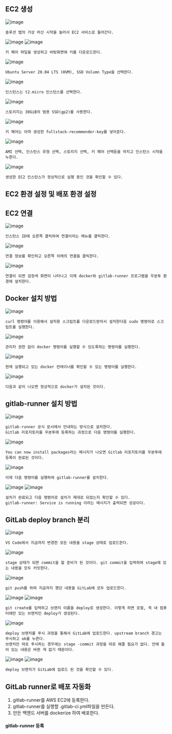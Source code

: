 ## EC2 생성
![image](https://github.com/chihyeonwon/AWS_EC2_Docker/assets/58906858/24cc3f30-3d5e-4f36-9b49-34b26b58d167)
```
솔루션 탭의 가상 머신 시작을 눌러서 EC2 서비스로 들어간다.
```
![image](https://github.com/chihyeonwon/AWS_EC2_Docker/assets/58906858/4f90dab7-b40a-4eb1-b36a-01ce4c19e17f)
![image](https://github.com/chihyeonwon/AWS_EC2_Docker/assets/58906858/73c3b7bf-2a6e-4d90-b361-e88d6cdbffd8)
```
키 페어 파일을 생성하고 바탕화면에 키를 다운로드한다.
```
![image](https://github.com/chihyeonwon/AWS_EC2_Docker/assets/58906858/c80ecff5-b14d-4270-86f2-07602aad0550)
```
Ubuntu Server 20.04 LTS (HVM), SSD Volumn Type을 선택한다. 
```
![image](https://github.com/chihyeonwon/AWS_EC2_Docker/assets/58906858/7ae42123-306f-4f3c-978e-e360e3b73c62)
```
인스턴스는 t2.micro 인스턴스를 선택한다.
```
![image](https://github.com/chihyeonwon/AWS_EC2_Docker/assets/58906858/a2a3a26c-936a-450e-b7e8-b983bbd799aa)
```
스토리지는 30GiB의 범용 SSD(gp2)를 사용한다.
```
![image](https://github.com/chihyeonwon/AWS_EC2_Docker/assets/58906858/6afbad25-3545-49ee-a915-994b2dd4869b)
```
키 페어는 아까 생성한 fullstack-recommender-key를 넣어준다.
```
![image](https://github.com/chihyeonwon/AWS_EC2_Docker/assets/58906858/7340756f-f9e8-465b-9b96-bb98c55e7307)
```
AMI 선택, 인스턴스 유형 선택, 스토리지 선택, 키 페어 선택등을 마치고 인스턴스 시작을 누른다.
```
![image](https://github.com/chihyeonwon/AWS_EC2_Docker/assets/58906858/15bcfb20-b398-413d-8cc1-f221bf37022e)
```
생성한 EC2 인스턴스가 정상적으로 실행 중인 것을 확인할 수 있다.
```

## EC2 환경 설정 및 배포 환경 설정
## EC2 연결
![image](https://github.com/chihyeonwon/AWS_EC2_Docker/assets/58906858/dce9c887-1822-494a-ad09-5a4748e3f6bd)
```
인스턴스 ID에 오른쪽 클릭하여 연결이라는 메뉴를 클릭한다.
```
![image](https://github.com/chihyeonwon/AWS_EC2_Docker/assets/58906858/ef5b94d4-b79b-4d48-b76f-8a7b788ccb42)
```
연결 정보를 확인하고 오른쪽 아래의 연결을 클릭한다.
```
![image](https://github.com/chihyeonwon/AWS_EC2_Docker/assets/58906858/b938f82e-77d0-4256-b890-db9199dde82c)
```
연결이 되면 검정색 화면이 나타나고 이제 docker와 gitlab-runner 프로그램을 우분투 환경에 설치한다.
```
## Docker 설치 방법
![image](https://github.com/chihyeonwon/AWS_EC2_Docker/assets/58906858/46a48fb9-d350-42ff-a5dc-15389c1c8240)
```
curl 명령어를 이용해서 설치용 스크립트를 다운로드받아서 설치한다음 sudo 명령어로 스크립트를 실행한다.
```
![image](https://github.com/chihyeonwon/AWS_EC2_Docker/assets/58906858/979dfedb-8240-45e0-831e-653a28812efe)
```
관리자 권한 없이 docker 명령어를 실행할 수 있도록하는 명령어를 실행한다.
```
![image](https://github.com/chihyeonwon/AWS_EC2_Docker/assets/58906858/8af56889-4b7f-4828-9f8e-fe04e964ebce)
```
현재 실행되고 있는 docker 컨테이너를 확인할 수 있는 명령어를 실행한다.
```
![image](https://github.com/chihyeonwon/AWS_EC2_Docker/assets/58906858/63965aab-c51b-4cf0-94a9-fec9b32c4954)
```
다음과 같이 나오면 정상적으로 docker가 설치된 것이다.
```
## gitlab-runner 설치 방법
![image](https://github.com/chihyeonwon/AWS_EC2_Docker/assets/58906858/1f831e4e-5a5a-4349-a8af-12bb4753759d)
```
gitlab-runner 공식 문서에서 안내하는 방식으로 설치한다.
Gitlab 리포지토리를 우분투에 등록하는 과정으로 다음 명령어를 실행한다.
```
![image](https://github.com/chihyeonwon/AWS_EC2_Docker/assets/58906858/64cf9af8-0000-446d-b376-29df5bedcfd4)
```
You can now install packages라는 메시지가 나오면 Gitlab 리포지토리를 우분투에 등록이 완료된 것이다.
```
![image](https://github.com/chihyeonwon/AWS_EC2_Docker/assets/58906858/e3118c49-631e-43ca-990f-bc24d601f5f6)
```
이제 다음 명령어를 실행하여 gitlab-runner를 설치한다.
```
![image](https://github.com/chihyeonwon/AWS_EC2_Docker/assets/58906858/bdfc9844-d438-41f8-90ff-dbe2aa1ba7cf)
![image](https://github.com/chihyeonwon/AWS_EC2_Docker/assets/58906858/dcbce113-d94d-476e-bba8-92046547fe03)
```
설치가 완료되고 다음 명령어로 설치가 제대로 되었는지 확인할 수 있다.
gitlab-runner: Service is running 이라는 메시지가 출력되면 성공이다.
```
## GitLab deploy branch 분리
![image](https://github.com/chihyeonwon/AWS_EC2_Docker/assets/58906858/5343e6e5-8f97-43c9-b672-33b90eae84ec)
```
VS Code에서 지금까지 변경한 모든 내용을 stage 상태로 업로드한다.
```
![image](https://github.com/chihyeonwon/AWS_EC2_Docker/assets/58906858/892ee926-3f77-46b8-9fd9-2714cac838e7)
```
stage 상태가 되면 commit을 할 준비가 된 것이다. git commit을 입력하여 stage에 있는 내용을 모두 커밋한다.
```
![image](https://github.com/chihyeonwon/AWS_EC2_Docker/assets/58906858/e006c758-d649-4d57-bcf9-b6dbcf721c5c)
```
git push를 하여 지금까지 했던 내용을 GitLab에 모두 업로드한다.
```
![image](https://github.com/chihyeonwon/AWS_EC2_Docker/assets/58906858/3b271a72-8f22-422b-879f-ee9e612f413e)
![image](https://github.com/chihyeonwon/AWS_EC2_Docker/assets/58906858/d9a915b4-d9a3-435d-838a-fcdd3a43c9ba)
```
git create를 입력하고 브랜치 이름을 deploy로 생성한다. 이렇게 하면 로컬, 즉 내 컴퓨터에만 있는 브랜치인 deploy가 생성된다.
```
![image](https://github.com/chihyeonwon/AWS_EC2_Docker/assets/58906858/9433329a-48ce-4066-aeea-ed67e558373c)
```
deploy 브랜치를 푸시 과정을 통해서 GitLab에 업로드한다. upstream branch 경고는 무시하고 ok를 누른다.
브랜치만 따로 푸시하는 경우에는 stage -commit 과정을 따로 해줄 필요가 없다. 안에 들어 있는 내용은 바뀐 게 없기 때문이다.
```
![image](https://github.com/chihyeonwon/AWS_EC2_Docker/assets/58906858/a17e7a86-196e-4bc4-b073-ea58f16d5aa4)
![image](https://github.com/chihyeonwon/AWS_EC2_Docker/assets/58906858/3621bfbd-3c75-4822-a815-f1380d0e946f)
```
deploy 브랜치가 GitLab에 업로드 된 것을 확인할 수 있다.
```
## GitLab runner로 배포 자동화
1. gitlab-runner를 AWS EC2에 등록한다.
2. gitlab-runner를 실행할 .gitlab-ci.yml파일을 만든다.
3. 만든 백엔드 서버를 dockerize 하여 배포한다.

#### gitlab-runner 등록
































